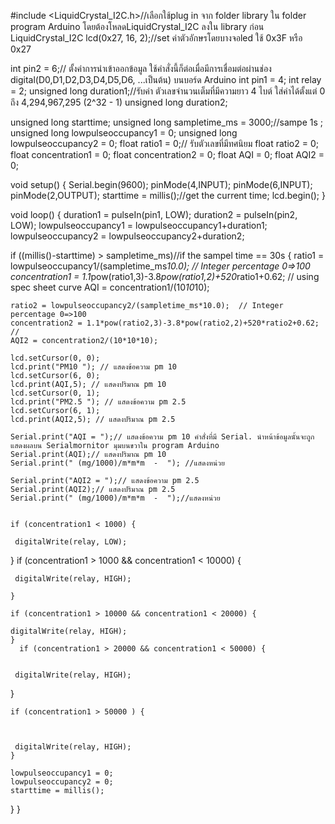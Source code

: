 
#include <LiquidCrystal_I2C.h>//เลือกใช้plug in จาก folder library ใน folder program Arduino โดยต้องโหลดLiquidCrystal_I2C ลงใน library ก่อน
LiquidCrystal_I2C lcd(0x27, 16, 2);//set ค่าตัวอักษรโดยบางจอled ใช้ 0x3F หรือ 0x27

int pin2 = 6;// ตั้งค่าการนำเข้าออกข้อมูล ใช้คำสั่งนี้ก็ต่อเมื่อมีการเชื่อมต่อผ่านช่อง digital(D0,D1,D2,D3,D4,D5,D6, ...เป็นต้น) บนบอร์ด Arduino 
int pin1 = 4;
int relay = 2;
unsigned long duration1;//รับค่า ตัวเลขจำนวนเต็มที่มีความยาว 4 ไบต์ ใส่ค่าได้ตั้งแต่ 0 ถึง 4,294,967,295 (2^32 - 1)
unsigned long duration2;

unsigned long starttime;
unsigned long sampletime_ms = 3000;//sampe 1s ;
unsigned long lowpulseoccupancy1 = 0;
unsigned long lowpulseoccupancy2 = 0;
float ratio1 = 0;// รับตัวเลขที่มีทศนิยม
float ratio2 = 0;
float concentration1 = 0;
float concentration2 = 0;
float AQI = 0;
float AQI2 = 0;

void setup() {
  Serial.begin(9600);
  pinMode(4,INPUT);
  pinMode(6,INPUT);
  pinMode(2,OUTPUT);
  starttime = millis();//get the current time;
  lcd.begin();
}

void loop() {
  duration1 = pulseIn(pin1, LOW);
  duration2 = pulseIn(pin2, LOW);
  lowpulseoccupancy1 = lowpulseoccupancy1+duration1;
  lowpulseoccupancy2 = lowpulseoccupancy2+duration2;


  if ((millis()-starttime) > sampletime_ms)//if the sampel time == 30s
  {
    ratio1 = lowpulseoccupancy1/(sampletime_ms*10.0);  // Integer percentage 0=>100
    concentration1 = 1.1*pow(ratio1,3)-3.8*pow(ratio1,2)+520*ratio1+0.62; // using spec sheet curve
    AQI = concentration1/(10*10*10);
    
    ratio2 = lowpulseoccupancy2/(sampletime_ms*10.0);  // Integer percentage 0=>100
    concentration2 = 1.1*pow(ratio2,3)-3.8*pow(ratio2,2)+520*ratio2+0.62; // 
    AQI2 = concentration2/(10*10*10);
    
    lcd.setCursor(0, 0);
    lcd.print("PM10 "); // แสดงข้อความ pm 10
    lcd.setCursor(6, 0);
    lcd.print(AQI,5); // แสดงปริมาณ pm 10
    lcd.setCursor(0, 1);
    lcd.print("PM2.5 "); // แสดงข้อความ pm 2.5
    lcd.setCursor(6, 1);
    lcd.print(AQI2,5); // แสดงปริมาณ pm 2.5
    
    Serial.print("AQI = ");// แสดงข้อความ pm 10 คำสั่งที่มี Serial. นำหน้าข้อมูลนั้นจะถูกแสดงผลบน Serialmornitor มุมบนขวาใน program Arduino
    Serial.print(AQI);// แสดงปริมาณ pm 10
    Serial.print(" (mg/1000)/m*m*m  -  "); //แสดงหน่วย

    Serial.print("AQI2 = ");// แสดงข้อความ pm 2.5
    Serial.print(AQI2);// แสดงปริมาณ pm 2.5
    Serial.print(" (mg/1000)/m*m*m  -  ");//แสดงหน่วย

    
    if (concentration1 < 1000) {
       
     digitalWrite(relay, LOW);
    
  }
    if (concentration1 > 1000 && concentration1 < 10000) {
     
     digitalWrite(relay, HIGH);
     
    }
    
    if (concentration1 > 10000 && concentration1 < 20000) {
 
    digitalWrite(relay, HIGH);
    }
      if (concentration1 > 20000 && concentration1 < 50000) {
    
     
     digitalWrite(relay, HIGH);
  }

    if (concentration1 > 50000 ) {

      
     
     digitalWrite(relay, HIGH);
    } 
      
    lowpulseoccupancy1 = 0;
    lowpulseoccupancy2 = 0;
    starttime = millis();
  }
}
